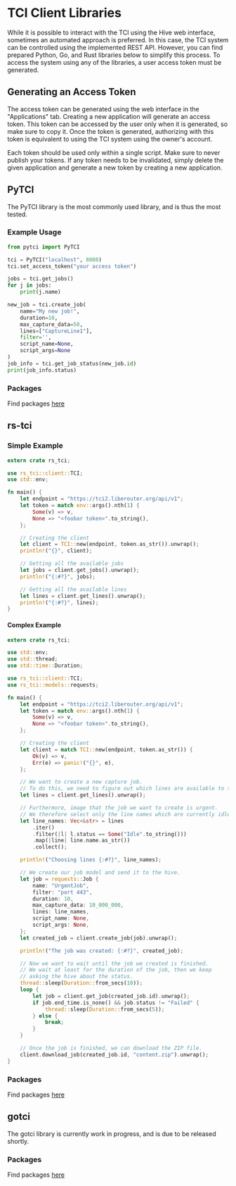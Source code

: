 # TCI Client Libraries

While it is possible to interact with the TCI using the Hive web interface, sometimes an automated approach is preferred.
In this case, the TCI system can be controlled using the implemented REST API.
However, you can find prepared Python, Go, and Rust libraries below to simplify this process.
To access the system using any of the libraries, a user access token must be generated.

## Generating an Access Token

The access token can be generated using the web interface in the "Applications" tab.
Creating a new application will generate an access token.
This token can be accessed by the user only when it is generated, so make sure to copy it.
Once the token is generated, authorizing with this token is equivalent to using the TCI system using the owner's account.

Each token should be used only within a single script.
Make sure to never publish your tokens.
If any token needs to be invalidated, simply delete the given application and generate a new token by creating a new application.

## PyTCI

The PyTCI library is the most commonly used library, and is thus the most tested.

### Example Usage

```python
from pytci import PyTCI

tci = PyTCI("localhost", 8080)
tci.set_access_token("your access token")

jobs = tci.get_jobs()
for j in jobs:
    print(j.name)

new_job = tci.create_job(
    name="My new job!",
    duration=10,
    max_capture_data=50,
    lines=["CaptureLine1"],
    filter='',
    script_name=None,
    script_args=None
)
job_info = tci.get_job_status(new_job.id)
print(job_info.status)
```

### Packages

Find packages [here](https://github.com/FETA-Project/TrafficCaptureInfrastructure/tree/main/packages/pytci)

## rs-tci

### Simple Example

```rust
extern crate rs_tci;

use rs_tci::client::TCI;
use std::env;

fn main() {
    let endpoint = "https://tci2.liberouter.org/api/v1";
    let token = match env::args().nth(1) {
        Some(v) => v,
        None => "<foobar token>".to_string(),
    };

    // Creating the client
    let client = TCI::new(endpoint, token.as_str()).unwrap();
    println!("{}", client);

    // Getting all the available jobs
    let jobs = client.get_jobs().unwrap();
    println!("{:#?}", jobs);

    // Getting all the available lines
    let lines = client.get_lines().unwrap();
    println!("{:#?}", lines);
}
```

#### Complex Example

```rust
extern crate rs_tci;

use std::env;
use std::thread;
use std::time::Duration;

use rs_tci::client::TCI;
use rs_tci::models::requests;

fn main() {
    let endpoint = "https://tci2.liberouter.org/api/v1";
    let token = match env::args().nth(1) {
        Some(v) => v,
        None => "<foobar token>".to_string(),
    };

    // Creating the client
    let client = match TCI::new(endpoint, token.as_str()) {
        Ok(v) => v,
        Err(e) => panic!("{}", e),
    };

    // We want to create a new capture job.
    // To do this, we need to figure out which lines are available to the hive.
    let lines = client.get_lines().unwrap();

    // Furthermore, image that the job we want to create is urgent.
    // We therefore select only the line names which are currently idle.
    let line_names: Vec<&str> = lines
        .iter()
        .filter(|l| l.status == Some("Idle".to_string()))
        .map(|line| line.name.as_str())
        .collect();

    println!("Choosing lines {:#?}", line_names);

    // We create our job model and send it to the hive.
    let job = requests::Job {
        name: "UrgentJob",
        filter: "port 443",
        duration: 10,
        max_capture_data: 10_000_000,
        lines: line_names,
        script_name: None,
        script_args: None,
    };
    let created_job = client.create_job(job).unwrap();

    println!("The job was created: {:#?}", created_job);

    // Now we want to wait until the job we created is finished.
    // We wait at least for the duration of the job, then we keep
    // asking the hive about the status.
    thread::sleep(Duration::from_secs(10));
    loop {
        let job = client.get_job(created_job.id).unwrap();
        if job.end_time.is_none() && job.status != "Failed" {
            thread::sleep(Duration::from_secs(5));
        } else {
            break;
        }
    }

    // Once the job is finished, we can download the ZIP file.
    client.download_job(created_job.id, "content.zip").unwrap();
}
```

### Packages

Find packages [here](https://github.com/FETA-Project/TrafficCaptureInfrastructure/tree/main/packages/rstci)

## gotci

The gotci library is currently work in progress, and is due to be released shortly.

### Packages

Find packages [here](https://github.com/FETA-Project/TrafficCaptureInfrastructure/tree/main/packages/gotci)
